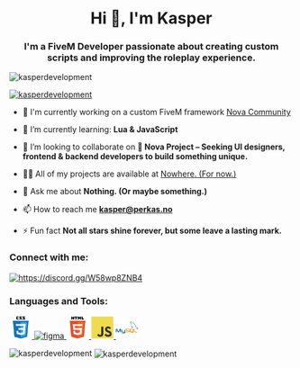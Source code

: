 <h1 align="center">Hi 👋, I'm Kasper</h1>
<h3 align="center">I'm a FiveM Developer passionate about creating custom scripts and improving the roleplay experience.</h3>

<p align="left"> <img src="https://komarev.com/ghpvc/?username=kasperdevelopment&label=Profile%20views&color=0e75b6&style=flat" alt="kasperdevelopment" /> </p>

<p align="left"> <a href="https://github.com/ryo-ma/github-profile-trophy"><img src="https://github-profile-trophy.vercel.app/?username=kasperdevelopment" alt="kasperdevelopment" /></a> </p>

- 🔭 I'm currently working on a custom FiveM framework [Nova Community](https://discord.gg/W58wp8ZNB4)

- 🌱 I’m currently learning: **Lua & JavaScript**

- 👯 I’m looking to collaborate on **🚀 Nova Project – Seeking UI designers, frontend & backend developers to build something unique.**

- 👨‍💻 All of my projects are available at [Nowhere. (For now.)](Nowhere. (For now.))

- 💬 Ask me about **Nothing. (Or maybe something.)**

- 📫 How to reach me **kasper@perkas.no**

- ⚡ Fun fact **Not all stars shine forever, but some leave a lasting mark.**

<h3 align="left">Connect with me:</h3>
<p align="left">
<a href="https://discord.gg/https://discord.gg/W58wp8ZNB4" target="blank"><img align="center" src="https://raw.githubusercontent.com/rahuldkjain/github-profile-readme-generator/master/src/images/icons/Social/discord.svg" alt="https://discord.gg/W58wp8ZNB4" height="30" width="40" /></a>
</p>

<h3 align="left">Languages and Tools:</h3>
<p align="left"> <a href="https://www.w3schools.com/css/" target="_blank" rel="noreferrer"> <img src="https://raw.githubusercontent.com/devicons/devicon/master/icons/css3/css3-original-wordmark.svg" alt="css3" width="40" height="40"/> </a> <a href="https://www.figma.com/" target="_blank" rel="noreferrer"> <img src="https://www.vectorlogo.zone/logos/figma/figma-icon.svg" alt="figma" width="40" height="40"/> </a> <a href="https://www.w3.org/html/" target="_blank" rel="noreferrer"> <img src="https://raw.githubusercontent.com/devicons/devicon/master/icons/html5/html5-original-wordmark.svg" alt="html5" width="40" height="40"/> </a> <a href="https://developer.mozilla.org/en-US/docs/Web/JavaScript" target="_blank" rel="noreferrer"> <img src="https://raw.githubusercontent.com/devicons/devicon/master/icons/javascript/javascript-original.svg" alt="javascript" width="40" height="40"/> </a> <a href="https://www.mysql.com/" target="_blank" rel="noreferrer"> <img src="https://raw.githubusercontent.com/devicons/devicon/master/icons/mysql/mysql-original-wordmark.svg" alt="mysql" width="40" height="40"/> </a> </p>

<p><img align="left" src="https://github-readme-stats.vercel.app/api/top-langs?username=kasperdevelopment&show_icons=true&locale=en&layout=compact" alt="kasperdevelopment" /></p>

<p>&nbsp;<img align="center" src="https://github-readme-stats.vercel.app/api?username=kasperdevelopment&show_icons=true&locale=en" alt="kasperdevelopment" /></p>
